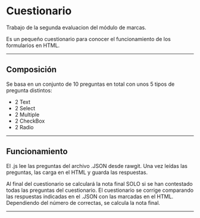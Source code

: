 # Cuestionario

Trabajo de la segunda evaluacion del módulo de marcas.

Es un pequeño cuestionario para conocer el funcionamiento de los formularios en HTML.

---
## Composición

Se basa en un conjunto de 10 preguntas en total con unos 5 tipos de pregunta distintos:
+ 2 Text
+ 2 Select
+ 2 Multiple
+ 2 CheckBox
+ 2 Radio

---
## Funcionamiento
El .js lee las preguntas del archivo .JSON desde rawgit.
Una vez leídas las preguntas, las carga en el HTML y guarda las respuestas.

Al final del cuestionario se calculará la nota final SOLO si se han contestado todas las preguntas del cuestionario.
El cuestionario se corrige comparando las respuestas indicadas en el .JSON con las marcadas en el HTML.
Dependiendo del número de correctas, se calcula la nota final.

---
